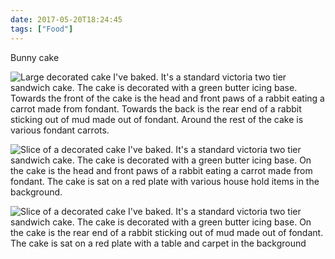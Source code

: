 ```yaml
---
date: 2017-05-20T18:24:45
tags: ["Food"]
---
```


Bunny cake

![Large decorated cake I've baked. It's a standard victoria two tier sandwich cake. The cake is decorated with a green butter icing base. Towards the front of the cake is the head and front paws of a rabbit eating a carrot made from fondant. Towards the back is the rear end of a rabbit sticking out of mud made out of fondant. Around the rest of the cake is various fondant carrots.](https://cdn.geekyaubergine.com/2017/234fedd.png)

![Slice of a decorated cake I've baked. It's a standard victoria two tier sandwich cake. The cake is decorated with a green butter icing base. On the cake is the head and front paws of a rabbit eating a carrot made from fondant. The cake is sat on a red plate with various house hold items in the background.](https://cdn.geekyaubergine.com/2017/3213242.png)

![Slice of a decorated cake I've baked. It's a standard victoria two tier sandwich cake. The cake is decorated with a green butter icing base. On the cake is the rear end of a rabbit sticking out of mud made out of fondant. The cake is sat on a red plate with a table and carpet in the background](https://cdn.geekyaubergine.com/2017/2346657.png)
